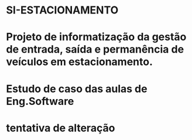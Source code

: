 ﻿# SI-ESTACIONAMENTO
# Projeto de informatização da gestão de entrada, saída e permanência de veículos em estacionamento.
# Estudo de caso das aulas de Eng.Software


# tentativa de alteração